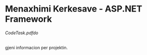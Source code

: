 <h1>Menaxhimi Kerkesave - ASP.NET Framework</h1>

<h6>CodeTask.pdfdo</h6> gjeni informacion per projektin.

